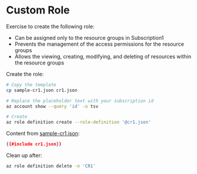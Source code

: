 # Custom Role

Exercise to create the following role:

- Can be assigned only to the resource groups in Subscription1
- Prevents the management of the access permissions for the resource groups
- Allows the viewing, creating, modifying, and deleting of resources within the resource groups

Create the role:

```sh
# Copy the template
cp sample-cr1.json cr1.json

# Replace the placeholder text with your subscription id
az account show --query 'id' -o tsv

# Create
az role definition create --role-definition '@cr1.json'
```

Content from [sample-cr1.json](sample-cr1.json):

```json
{{#include cr1.json}}
```

Clean up after:

```sh
az role definition delete -n 'CR1'
```